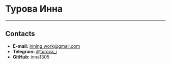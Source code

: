 # Турова Инна
---
## Contacts
- **E-mail:** inning.work@gmail.com
- **Telegram:** [@turova_i](https://t.me/turova_i)
- **GitHub:** inna1305

